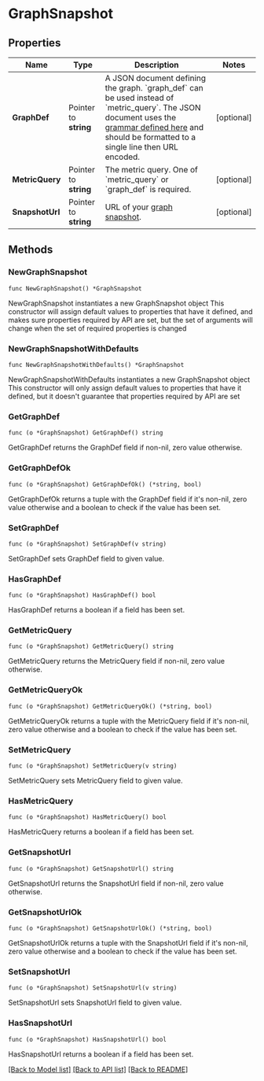 # GraphSnapshot

## Properties

Name | Type | Description | Notes
---- | ---- | ----------- | ------
**GraphDef** | Pointer to **string** | A JSON document defining the graph. &#x60;graph_def&#x60; can be used instead of &#x60;metric_query&#x60;. The JSON document uses the [grammar defined here](https://docs.datadoghq.com/graphing/graphing_json/#grammar) and should be formatted to a single line then URL encoded. | [optional] 
**MetricQuery** | Pointer to **string** | The metric query. One of &#x60;metric_query&#x60; or &#x60;graph_def&#x60; is required. | [optional] 
**SnapshotUrl** | Pointer to **string** | URL of your [graph snapshot](https://docs.datadoghq.com/metrics/explorer/#snapshot). | [optional] 

## Methods

### NewGraphSnapshot

`func NewGraphSnapshot() *GraphSnapshot`

NewGraphSnapshot instantiates a new GraphSnapshot object
This constructor will assign default values to properties that have it defined,
and makes sure properties required by API are set, but the set of arguments
will change when the set of required properties is changed

### NewGraphSnapshotWithDefaults

`func NewGraphSnapshotWithDefaults() *GraphSnapshot`

NewGraphSnapshotWithDefaults instantiates a new GraphSnapshot object
This constructor will only assign default values to properties that have it defined,
but it doesn't guarantee that properties required by API are set

### GetGraphDef

`func (o *GraphSnapshot) GetGraphDef() string`

GetGraphDef returns the GraphDef field if non-nil, zero value otherwise.

### GetGraphDefOk

`func (o *GraphSnapshot) GetGraphDefOk() (*string, bool)`

GetGraphDefOk returns a tuple with the GraphDef field if it's non-nil, zero value otherwise
and a boolean to check if the value has been set.

### SetGraphDef

`func (o *GraphSnapshot) SetGraphDef(v string)`

SetGraphDef sets GraphDef field to given value.

### HasGraphDef

`func (o *GraphSnapshot) HasGraphDef() bool`

HasGraphDef returns a boolean if a field has been set.

### GetMetricQuery

`func (o *GraphSnapshot) GetMetricQuery() string`

GetMetricQuery returns the MetricQuery field if non-nil, zero value otherwise.

### GetMetricQueryOk

`func (o *GraphSnapshot) GetMetricQueryOk() (*string, bool)`

GetMetricQueryOk returns a tuple with the MetricQuery field if it's non-nil, zero value otherwise
and a boolean to check if the value has been set.

### SetMetricQuery

`func (o *GraphSnapshot) SetMetricQuery(v string)`

SetMetricQuery sets MetricQuery field to given value.

### HasMetricQuery

`func (o *GraphSnapshot) HasMetricQuery() bool`

HasMetricQuery returns a boolean if a field has been set.

### GetSnapshotUrl

`func (o *GraphSnapshot) GetSnapshotUrl() string`

GetSnapshotUrl returns the SnapshotUrl field if non-nil, zero value otherwise.

### GetSnapshotUrlOk

`func (o *GraphSnapshot) GetSnapshotUrlOk() (*string, bool)`

GetSnapshotUrlOk returns a tuple with the SnapshotUrl field if it's non-nil, zero value otherwise
and a boolean to check if the value has been set.

### SetSnapshotUrl

`func (o *GraphSnapshot) SetSnapshotUrl(v string)`

SetSnapshotUrl sets SnapshotUrl field to given value.

### HasSnapshotUrl

`func (o *GraphSnapshot) HasSnapshotUrl() bool`

HasSnapshotUrl returns a boolean if a field has been set.


[[Back to Model list]](../README.md#documentation-for-models) [[Back to API list]](../README.md#documentation-for-api-endpoints) [[Back to README]](../README.md)


